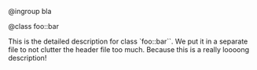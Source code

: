 @ingroup bla

[comment]: # (The `ingroup` statement above avoids the generation of an empty page for this file.)
[comment]: # (The actual group we add the file to is irrelevant, nothing is actually added.)
[comment]: # (Doxygen will actually create xml/group__bla_md_input.xml, but we want to avoid)
[comment]: # (creating html/group__bla_md_input.html, and listing `input` on the list of pages.)

@class foo::bar

This is the detailed description for class `foo::bar``.
We put it in a separate file to not clutter the header file too much.
Because this is a really loooong description!
